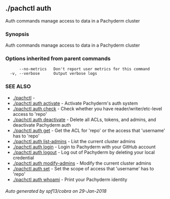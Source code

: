 ## ./pachctl auth

Auth commands manage access to data in a Pachyderm cluster

### Synopsis


Auth commands manage access to data in a Pachyderm cluster

### Options inherited from parent commands

```
      --no-metrics   Don't report user metrics for this command
  -v, --verbose      Output verbose logs
```

### SEE ALSO
* [./pachctl](./pachctl.md)	 - 
* [./pachctl auth activate](./pachctl_auth_activate.md)	 - Activate Pachyderm's auth system
* [./pachctl auth check](./pachctl_auth_check.md)	 - Check whether you have reader/writer/etc-level access to 'repo'
* [./pachctl auth deactivate](./pachctl_auth_deactivate.md)	 - Delete all ACLs, tokens, and admins, and deactivate Pachyderm auth
* [./pachctl auth get](./pachctl_auth_get.md)	 - Get the ACL for 'repo' or the access that 'username' has to 'repo'
* [./pachctl auth list-admins](./pachctl_auth_list-admins.md)	 - List the current cluster admins
* [./pachctl auth login](./pachctl_auth_login.md)	 - Login to Pachyderm with your GitHub account
* [./pachctl auth logout](./pachctl_auth_logout.md)	 - Log out of Pachyderm by deleting your local credential
* [./pachctl auth modify-admins](./pachctl_auth_modify-admins.md)	 - Modify the current cluster admins
* [./pachctl auth set](./pachctl_auth_set.md)	 - Set the scope of access that 'username' has to 'repo'
* [./pachctl auth whoami](./pachctl_auth_whoami.md)	 - Print your Pachyderm identity

###### Auto generated by spf13/cobra on 29-Jan-2018
